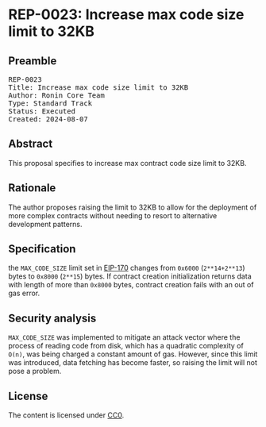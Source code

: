 # REP-0023: Increase max code size limit to 32KB

## Preamble
<pre>
REP-0023
Title: Increase max code size limit to 32KB
Author: Ronin Core Team
Type: Standard Track
Status: Executed
Created: 2024-08-07
</pre>

## Abstract

This proposal specifies to increase max contract code size limit to 32KB.

## Rationale

The author proposes raising the limit to 32KB to allow for the deployment of more complex contracts without needing to resort to alternative development patterns.

## Specification

the `MAX_CODE_SIZE` limit set in [EIP-170](https://github.com/ethereum/EIPs/blob/master/EIPS/eip-170.md) changes from `0x6000` (`2**14+2**13`) bytes to `0x8000` (`2**15`) bytes. If contract creation initialization returns data with length of more than `0x8000` bytes, contract creation fails with an out of gas error.

## Security analysis

`MAX_CODE_SIZE` was implemented to mitigate an attack vector where the process of reading code from disk, which has a quadratic complexity of `O(n)`, was being charged a constant amount of gas. However, since this limit was introduced, data fetching has become faster, so raising the limit will not pose a problem.


## License

The content is licensed under [CC0](https://creativecommons.org/publicdomain/zero/1.0/).
